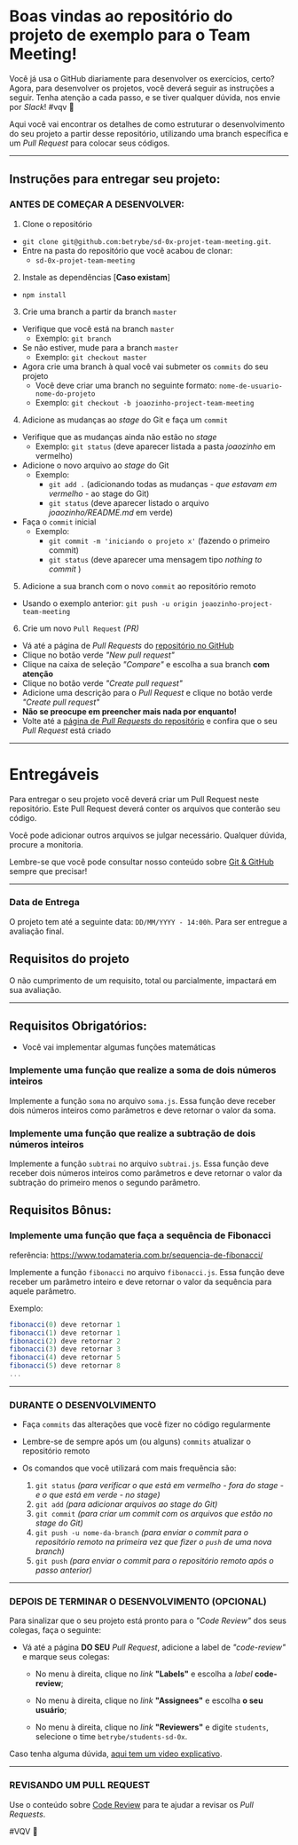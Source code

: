 # Boas vindas ao repositório do projeto de exemplo para o Team Meeting!

Você já usa o GitHub diariamente para desenvolver os exercícios, certo? Agora, para desenvolver os projetos, você deverá seguir as instruções a seguir. Tenha atenção a cada passo, e se tiver qualquer dúvida, nos envie por _Slack_! #vqv 🚀

Aqui você vai encontrar os detalhes de como estruturar o desenvolvimento do seu projeto a partir desse repositório, utilizando uma branch específica e um _Pull Request_ para colocar seus códigos.

---

## Instruções para entregar seu projeto:

### ANTES DE COMEÇAR A DESENVOLVER:

1. Clone o repositório
  * `git clone git@github.com:betrybe/sd-0x-projet-team-meeting.git`.
  * Entre na pasta do repositório que você acabou de clonar:
    * `sd-0x-projet-team-meeting`

2. Instale as dependências [**Caso existam**]
  * `npm install`

3. Crie uma branch a partir da branch `master`
  * Verifique que você está na branch `master`
    * Exemplo: `git branch`
  * Se não estiver, mude para a branch `master`
    * Exemplo: `git checkout master`
  * Agora crie uma branch à qual você vai submeter os `commits` do seu projeto
    * Você deve criar uma branch no seguinte formato: `nome-de-usuario-nome-do-projeto`
    * Exemplo: `git checkout -b joaozinho-project-team-meeting`

4. Adicione as mudanças ao _stage_ do Git e faça um `commit`
  * Verifique que as mudanças ainda não estão no _stage_
    * Exemplo: `git status` (deve aparecer listada a pasta _joaozinho_ em vermelho)
  * Adicione o novo arquivo ao _stage_ do Git
      * Exemplo:
        * `git add .` (adicionando todas as mudanças - _que estavam em vermelho_ - ao stage do Git)
        * `git status` (deve aparecer listado o arquivo _joaozinho/README.md_ em verde)
  * Faça o `commit` inicial
      * Exemplo:
        * `git commit -m 'iniciando o projeto x'` (fazendo o primeiro commit)
        * `git status` (deve aparecer uma mensagem tipo _nothing to commit_ )

5. Adicione a sua branch com o novo `commit` ao repositório remoto
  * Usando o exemplo anterior: `git push -u origin joaozinho-project-team-meeting`

6. Crie um novo `Pull Request` _(PR)_
  * Vá até a página de _Pull Requests_ do [repositório no GitHub](https://github.com/betrybe/sd-0x-projet-team-meeting/pulls)
  * Clique no botão verde _"New pull request"_
  * Clique na caixa de seleção _"Compare"_ e escolha a sua branch **com atenção**
  * Clique no botão verde _"Create pull request"_
  * Adicione uma descrição para o _Pull Request_ e clique no botão verde _"Create pull request"_
  * **Não se preocupe em preencher mais nada por enquanto!**
  * Volte até a [página de _Pull Requests_ do repositório](https://github.com/betrybe/sd-0x-projet-team-meeting/pulls) e confira que o seu _Pull Request_ está criado

---

# Entregáveis

Para entregar o seu projeto você deverá criar um Pull Request neste repositório. Este Pull Request deverá conter os arquivos que conterão seu código.

Você pode adicionar outros arquivos se julgar necessário. Qualquer dúvida, procure a monitoria.

Lembre-se que você pode consultar nosso conteúdo sobre [Git & GitHub](https://course.betrybe.com/intro/git/) sempre que precisar!

---

### Data de Entrega

O projeto tem até a seguinte data: `DD/MM/YYYY - 14:00h`. Para ser entregue a avaliação final.


## Requisitos do projeto

O não cumprimento de um requisito, total ou parcialmente, impactará em sua avaliação.

---

## Requisitos Obrigatórios:

* Você vai implementar algumas funções matemáticas

### Implemente uma função que realize a soma de dois números inteiros

Implemente a função `soma` no arquivo `soma.js`. Essa função deve receber dois números inteiros como parâmetros e deve retornar o valor da soma.

### Implemente uma função que realize a subtração de dois números inteiros

Implemente a função `subtrai` no arquivo `subtrai.js`. Essa função deve receber dois números inteiros como parâmetros e deve retornar o valor da subtração do primeiro menos o segundo parâmetro.

## Requisitos Bônus:

### Implemente uma função que faça a sequência de Fibonacci

referência: https://www.todamateria.com.br/sequencia-de-fibonacci/

Implemente a função `fibonacci` no arquivo `fibonacci.js`. Essa função deve receber um parâmetro inteiro e deve retornar o valor da sequência para aquele parâmetro.

Exemplo:

```js
fibonacci(0) deve retornar 1
fibonacci(1) deve retornar 1
fibonacci(2) deve retornar 2
fibonacci(3) deve retornar 3
fibonacci(4) deve retornar 5
fibonacci(5) deve retornar 8
...
```

---

### DURANTE O DESENVOLVIMENTO

* Faça `commits` das alterações que você fizer no código regularmente

* Lembre-se de sempre após um (ou alguns) `commits` atualizar o repositório remoto

* Os comandos que você utilizará com mais frequência são:
  1. `git status` _(para verificar o que está em vermelho - fora do stage - e o que está em verde - no stage)_
  2. `git add` _(para adicionar arquivos ao stage do Git)_
  3. `git commit` _(para criar um commit com os arquivos que estão no stage do Git)_
  4. `git push -u nome-da-branch` _(para enviar o commit para o repositório remoto na primeira vez que fizer o `push` de uma nova branch)_
  5. `git push` _(para enviar o commit para o repositório remoto após o passo anterior)_

---

### DEPOIS DE TERMINAR O DESENVOLVIMENTO (OPCIONAL)

Para sinalizar que o seu projeto está pronto para o _"Code Review"_ dos seus colegas, faça o seguinte:

* Vá até a página **DO SEU** _Pull Request_, adicione a label de _"code-review"_ e marque seus colegas:

  * No menu à direita, clique no _link_ **"Labels"** e escolha a _label_ **code-review**;

  * No menu à direita, clique no _link_ **"Assignees"** e escolha **o seu usuário**;

  * No menu à direita, clique no _link_ **"Reviewers"** e digite `students`, selecione o time `betrybe/students-sd-0x`.

Caso tenha alguma dúvida, [aqui tem um video explicativo](https://vimeo.com/362189205).


---

### REVISANDO UM PULL REQUEST

Use o conteúdo sobre [Code Review](https://course.betrybe.com/real-life-engineer/code-review/) para te ajudar a revisar os _Pull Requests_.

#VQV 🚀
